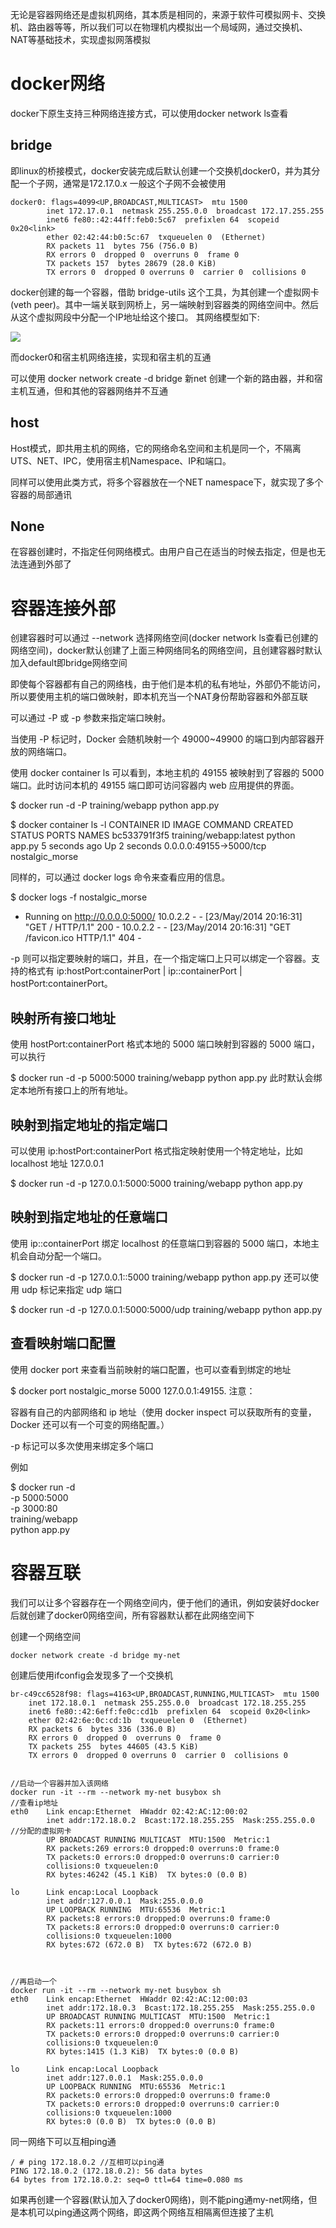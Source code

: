 无论是容器网络还是虚拟机网络，其本质是相同的，来源于软件可模拟网卡、交换机、路由器等等，所以我们可以在物理机内模拟出一个局域网，通过交换机、NAT等基础技术，实现虚拟网落模拟

# docker网络
docker下原生支持三种网络连接方式，可以使用docker network ls查看

## bridge
即linux的桥接模式，docker安装完成后默认创建一个交换机docker0，并为其分配一个子网，通常是172.17.0.x 一般这个子网不会被使用

    docker0: flags=4099<UP,BROADCAST,MULTICAST>  mtu 1500
            inet 172.17.0.1  netmask 255.255.0.0  broadcast 172.17.255.255
            inet6 fe80::42:44ff:feb0:5c67  prefixlen 64  scopeid 0x20<link>
            ether 02:42:44:b0:5c:67  txqueuelen 0  (Ethernet)
            RX packets 11  bytes 756 (756.0 B)
            RX errors 0  dropped 0  overruns 0  frame 0
            TX packets 157  bytes 28679 (28.0 KiB)
            TX errors 0  dropped 0 overruns 0  carrier 0  collisions 0


docker创建的每一个容器，借助 bridge-utils 这个工具，为其创建一个虚拟网卡(veth peer)。其中一端关联到网桥上，另一端映射到容器类的网络空间中。然后从这个虚拟网段中分配一个IP地址给这个接口。 其网络模型如下:

![](img/5.png)

而docker0和宿主机网络连接，实现和宿主机的互通

可以使用 docker network create -d bridge 新net 创建一个新的路由器，并和宿主机互通，但和其他的容器网络并不互通

## host

Host模式，即共用主机的网络，它的网络命名空间和主机是同一个，不隔离UTS、NET、IPC，使用宿主机Namespace、IP和端口。

同样可以使用此类方式，将多个容器放在一个NET namespace下，就实现了多个容器的局部通讯

## None
在容器创建时，不指定任何网络模式。由用户自己在适当的时候去指定，但是也无法连通到外部了


# 容器连接外部
创建容器时可以通过 --network 选择网络空间(docker network ls查看已创建的网络空间)，docker默认创建了上面三种网络同名的网络空间，且创建容器时默认加入default即bridge网络空间

即使每个容器都有自己的网络栈，由于他们是本机的私有地址，外部仍不能访问，所以要使用主机的端口做映射，即本机充当一个NAT身份帮助容器和外部互联

可以通过 -P 或 -p 参数来指定端口映射。

当使用 -P 标记时，Docker 会随机映射一个 49000~49900 的端口到内部容器开放的网络端口。

使用 docker container ls 可以看到，本地主机的 49155 被映射到了容器的 5000 端口。此时访问本机的 49155 端口即可访问容器内 web 应用提供的界面。

$ docker run -d -P training/webapp python app.py

$ docker container ls -l
CONTAINER ID  IMAGE                   COMMAND       CREATED        STATUS        PORTS                    NAMES
bc533791f3f5  training/webapp:latest  python app.py 5 seconds ago  Up 2 seconds  0.0.0.0:49155->5000/tcp  nostalgic_morse

同样的，可以通过 docker logs 命令来查看应用的信息。

$ docker logs -f nostalgic_morse
* Running on http://0.0.0.0:5000/
10.0.2.2 - - [23/May/2014 20:16:31] "GET / HTTP/1.1" 200 -
10.0.2.2 - - [23/May/2014 20:16:31] "GET /favicon.ico HTTP/1.1" 404 -

-p 则可以指定要映射的端口，并且，在一个指定端口上只可以绑定一个容器。支持的格式有 ip:hostPort:containerPort | ip::containerPort | hostPort:containerPort。

## 映射所有接口地址
使用 hostPort:containerPort 格式本地的 5000 端口映射到容器的 5000 端口，可以执行

$ docker run -d -p 5000:5000 training/webapp python app.py
此时默认会绑定本地所有接口上的所有地址。

## 映射到指定地址的指定端口
可以使用 ip:hostPort:containerPort 格式指定映射使用一个特定地址，比如 localhost 地址 127.0.0.1

$ docker run -d -p 127.0.0.1:5000:5000 training/webapp python app.py

## 映射到指定地址的任意端口
使用 ip::containerPort 绑定 localhost 的任意端口到容器的 5000 端口，本地主机会自动分配一个端口。

$ docker run -d -p 127.0.0.1::5000 training/webapp python app.py
还可以使用 udp 标记来指定 udp 端口

$ docker run -d -p 127.0.0.1:5000:5000/udp training/webapp python app.py

## 查看映射端口配置
使用 docker port 来查看当前映射的端口配置，也可以查看到绑定的地址

$ docker port nostalgic_morse 5000
127.0.0.1:49155.
注意：

容器有自己的内部网络和 ip 地址（使用 docker inspect 可以获取所有的变量，Docker 还可以有一个可变的网络配置。）

-p 标记可以多次使用来绑定多个端口

例如

$ docker run -d \
    -p 5000:5000 \
    -p 3000:80 \
    training/webapp \
    python app.py

# 容器互联

我们可以让多个容器存在一个网络空间内，便于他们的通讯，例如安装好docker后就创建了docker0网络空间，所有容器默认都在此网络空间下

创建一个网络空间

    docker network create -d bridge my-net
    
创建后使用ifconfig会发现多了一个交换机

    br-c49cc6528f98: flags=4163<UP,BROADCAST,RUNNING,MULTICAST>  mtu 1500
        inet 172.18.0.1  netmask 255.255.0.0  broadcast 172.18.255.255
        inet6 fe80::42:6eff:fe0c:cd1b  prefixlen 64  scopeid 0x20<link>
        ether 02:42:6e:0c:cd:1b  txqueuelen 0  (Ethernet)
        RX packets 6  bytes 336 (336.0 B)
        RX errors 0  dropped 0  overruns 0  frame 0
        TX packets 255  bytes 44605 (43.5 KiB)
        TX errors 0  dropped 0 overruns 0  carrier 0  collisions 0


    //启动一个容器并加入该网络
    docker run -it --rm --network my-net busybox sh
    //查看ip地址
    eth0    Link encap:Ethernet  HWaddr 02:42:AC:12:00:02  
            inet addr:172.18.0.2  Bcast:172.18.255.255  Mask:255.255.0.0 //分配的虚拟网卡
            UP BROADCAST RUNNING MULTICAST  MTU:1500  Metric:1
            RX packets:269 errors:0 dropped:0 overruns:0 frame:0
            TX packets:0 errors:0 dropped:0 overruns:0 carrier:0
            collisions:0 txqueuelen:0 
            RX bytes:46242 (45.1 KiB)  TX bytes:0 (0.0 B)

    lo      Link encap:Local Loopback  
            inet addr:127.0.0.1  Mask:255.0.0.0
            UP LOOPBACK RUNNING  MTU:65536  Metric:1
            RX packets:8 errors:0 dropped:0 overruns:0 frame:0
            TX packets:8 errors:0 dropped:0 overruns:0 carrier:0
            collisions:0 txqueuelen:1000 
            RX bytes:672 (672.0 B)  TX bytes:672 (672.0 B)
    
    
    
    //再启动一个
    docker run -it --rm --network my-net busybox sh
    eth0    Link encap:Ethernet  HWaddr 02:42:AC:12:00:03  
            inet addr:172.18.0.3  Bcast:172.18.255.255  Mask:255.255.0.0
            UP BROADCAST RUNNING MULTICAST  MTU:1500  Metric:1
            RX packets:11 errors:0 dropped:0 overruns:0 frame:0
            TX packets:0 errors:0 dropped:0 overruns:0 carrier:0
            collisions:0 txqueuelen:0 
            RX bytes:1415 (1.3 KiB)  TX bytes:0 (0.0 B)

    lo      Link encap:Local Loopback  
            inet addr:127.0.0.1  Mask:255.0.0.0
            UP LOOPBACK RUNNING  MTU:65536  Metric:1
            RX packets:0 errors:0 dropped:0 overruns:0 frame:0
            TX packets:0 errors:0 dropped:0 overruns:0 carrier:0
            collisions:0 txqueuelen:1000 
            RX bytes:0 (0.0 B)  TX bytes:0 (0.0 B)
    
同一网络下可以互相ping通

    / # ping 172.18.0.2 //互相可以ping通
    PING 172.18.0.2 (172.18.0.2): 56 data bytes
    64 bytes from 172.18.0.2: seq=0 ttl=64 time=0.080 ms


如果再创建一个容器(默认加入了docker0网络)，则不能ping通my-net网络，但是本机可以ping通这两个网络，即这两个网络互相隔离但连接了主机